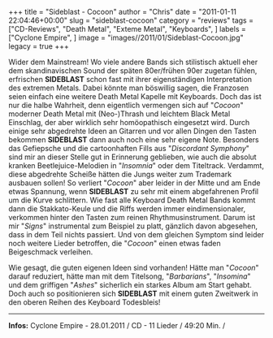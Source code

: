 +++
title = "Sideblast - Cocoon"
author = "Chris"
date = "2011-01-11 22:04:46+00:00"
slug = "sideblast-cocoon"
category = "reviews"
tags = ["CD-Reviews", "Death Metal", "Exteme Metal", "Keyboards", ]
labels = ["Cyclone Empire", ]
image = "images//2011/01/Sideblast-Cocoon.jpg"
legacy = true
+++

Wider dem Mainstream! Wo viele andere Bands sich stilistisch aktuell eher dem skandinavischen Sound der späten 80er/frühen 90er zugetan fühlen, erfrischen **SIDEBLAST** schon fast mit ihrer eigenständigen Interpretation des extremen Metals. Dabei könnte man böswillig sagen, die Franzosen seien einfach eine weitere Death Metal Kapelle mit Keyboards. Doch das ist nur die halbe Wahrheit, denn eigentlich vermengen sich auf "_Cocoon_" moderner Death Metal mit (Neo-)Thrash und leichtem Black Metal Einschlag, der aber wirklich sehr homöopathisch eingesetzt wird.
Durch einige sehr abgedrehte Ideen an Gitarren und vor allen Dingen den Tasten bekommen **SIDEBLAST** dann auch noch eine sehr eigene Note. Besonders das Gefiepsche und die cartoonhaften Fills aus "_Discordant Symphony_" sind mir an dieser Stelle gut in Erinnerung geblieben, wie auch die absolut kranken Beetlejuice-Melodien in "_Insomnia_" oder dem Titeltrack. Verdammt, diese abgedrehte Scheiße hätten die Jungs weiter zum Trademark ausbauen sollen!
So verliert "_Cocoon_" aber leider in der Mitte und am Ende etwas Spannung, wenn **SIDEBLAST** zu sehr mit einem abgefahrenen Profil um die Kurve schlittern. Wie fast alle Keyboard Death Metal Bands kommt dann die Stakkato-Keule und die Riffs werden immer eindimensionaler, verkommen hinter den Tasten zum reinen Rhythmusinstrument. Darum ist mir "_Signs_" instrumental zum Beispiel zu platt, gänzlich davon abgesehen, dass in dem Teil nichts passiert. Und von dem gleichen Symptom sind leider noch weitere Lieder betroffen, die "_Cocoon_" einen etwas faden Beigeschmack verleihen.

Wie gesagt, die guten eigenen Ideen sind vorhanden! Hätte man "_Cocoon_" darauf reduziert, hätte man mit dem Titelsong, "_Barbarians_", "_Insomina_" und dem griffigen "_Ashes_" sicherlich ein starkes Album am Start gehabt. Doch auch so positionieren sich **SIDEBLAST** mit einem guten Zweitwerk in den oberen Reihen des Keyboard Todesbleis!





---
**Infos:**
Cyclone Empire - 28.01.2011 / 
CD - 11 Lieder / 49:20 Min. / 
